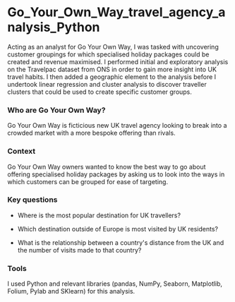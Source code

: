 # Go_Your_Own_Way_travel_agency_analysis_Python

Acting as an analyst for Go Your Own Way, I was tasked with uncovering customer groupings for which specialised holiday packages could be created and revenue maximised. I performed initial and exploratory analysis on the Travelpac dataset from ONS in order to gain more insight into UK travel habits. I then added a geographic element to the analysis before I undertook linear regression and cluster analysis to discover traveller clusters that could be used to create specific customer groups.

### Who are Go Your Own Way?

Go Your Own Way is ficticious new UK travel agency looking to break into a crowded market with a more bespoke offering than rivals.

### Context

Go Your Own Way owners wanted to know the best way to go about offering specialised holiday packages by asking us to look into the ways in which customers can be grouped for ease of targeting.

### Key questions

* Where is the most popular destination for UK travellers?

* Which destination outside of Europe is most visited by UK residents?

* What is the relationship between a country's distance from the UK and the number of visits made to that country?

### Tools

I used Python and relevant libraries (pandas, NumPy, Seaborn, Matplotlib, Folium, Pylab and SKlearn) for this analysis.
